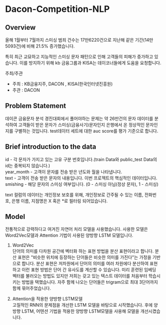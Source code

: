 # Dacon-Competition-NLP

## Overview

올해 1월부터 7월까지 스미싱 범죄 건수는 17만6220건으로 지난해 같은 기간(14만5093건)에 비해 21.5% 증가했습니다.

특히 최근 교묘하고 지능적인 스미싱 문자 패턴으로 인해 고객들의 피해가 증가하고 있습니다. 이를 방지하기 위해 kb 금융그룹과 KISA는 데이코너들에게 도움을 요청합니다.

주최/주관
- 주최 : KB금융지주, DACON , KISA(한국인터넷진흥원)
- 주관 : DACON

## Problem Statement

데이콘 금융문자 분석 경진대회에서 풀어야하는 문제는 약 26만건의 문자 데이터를 분석하여 고객들이 받은 문자가 스미싱(금융사기)문자인지 은행에서 온 정상적인 문자인지를 구별하는 것입니다. test데이터 세트에 대한 auc score를 평가 기준으로 합니다. 

## Brief introduction to the data

id - 각 문자가 가지고 있는 고유 구분 번호입니다.(train Data와 public_test Data의 id는 중복되지 않습니다.)<br>
year_month - 고객이 문자를 전송 받은 년도와 월을 나타냅니다.<br>
text - 고객이 전송 받은 문자의 내용입니다. 이번 프로젝트의 핵심적인 데이터입니다.<br>
smishing - 해당 문자의 스미싱 여부입니다. (0 - 스미싱 아님(정상 문자), 1 -  스미싱)<br>

text 컬럼의 데이터는 개인정보 보호를 위해, 개인정보로 간주될 수 있는 이름, 전화번호, 은행 이름, 지점명은 X 혹은 *로 필터링 되어있습니다. 

## Model
전통적으로 강력하다고 여겨진 자연어 처리 모델을 사용했습니다. 사용한 모델은 Word2Vec모델과 Attention 기법이 사용된 양방향 LSTM 모델입니다.<br>

1. Word2Vec <br>
단어의 의미를 다차원 공간에 벡터화 하는 표현 방법을 분산 표현이라고 합니다. 분산 표현은 "비슷한 위치에 등장하는 단어들은 비슷한 의미를 가진다"는 가정을 기반으로 합니다. 분산 표현은 저차원에서 단어의 의미를 여러 차원에다 분산하여 표현하고 이런 표현 방법은 단어 간 유사도를 계산할 수 있습니다. 미리 훈련된 임베딩 벡터를 불러오는 방법도 있지만 저희는 갖고 있는 텍스트 데이터를 처음부터 학습시키는 방법을 택했습니다. 자주 함께 나오는 단어들은 trigram으로 최대 3단어까지 함께 묶어주었습니다.

2. Attention을 적용한 양방향 LSTM모델 <br>
고질적인 RNN의 문제점을 개선한 LSTM 모델을 바탕으로 시작했습니다. 후에 양방향 LSTM, 어텐션 기법을 적용한 양방향 LSTM모델을 사용해 모델을 개선시켰습니다. 
